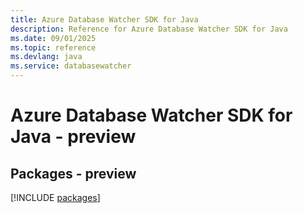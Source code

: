 ```yaml
---
title: Azure Database Watcher SDK for Java
description: Reference for Azure Database Watcher SDK for Java
ms.date: 09/01/2025
ms.topic: reference
ms.devlang: java
ms.service: databasewatcher
---
```

# Azure Database Watcher SDK for Java - preview
## Packages - preview
[!INCLUDE [packages](database-watcher-index.md)]